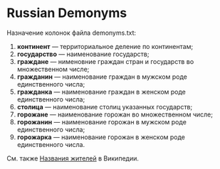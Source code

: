 # Russian Demonyms

Назначение колонок файла demonyms.txt:

1. **континент** — территориальное деление по континентам;
2. **государство** — наименование государств;
3. **граждане** — нименовние граждан стран и государств во множественном числе;
4. **гражданин** — наименование граждан в мужском роде единственного числа;
5. **гражданка** — наименование граждан в женском роде единственного числа;
6. **столица** — наименование столиц указанных государств;
7. **горожане** — наименование горожан во множественном числе;
8. **горожанин** — наименование горожан в мужском роде единственного числа;
9. **горожарка** — наименование горожан в женском роде единственного числа.

См. также [Названия жителей](https://w.wiki/4WyZ) в Википедии.

